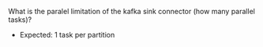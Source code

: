 What is the paralel limitation of the kafka sink connector (how many parallel tasks)?
- Expected: 1 task per partition

